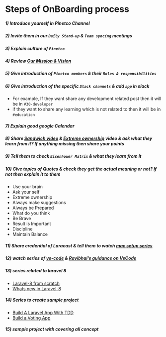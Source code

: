 # Steps of OnBoarding process

##### 1) Introduce yourself in Pinetco Channel
##### 2) Invite them in our `Daily Stand-up` & `Team syncing` meetings
##### 3) Explain culture of `Pinetco`
##### 4) Review [Our Mission & Vision](https://docs.google.com/document/d/1jrFTxUsANUWdj31kJnDyfn8Wfx3V4R2jb8c_oqEz9fA/edit#heading=h.gb93thd91qb9)
##### 5) Give introduction of `Pinetco members` & their `Roles & responsibilities`
##### 6) Give introduction of the specific `Slack channels` & add `app` in slack
- For example, If they want share any development related post then it will be in `#30-developer`
- if they want to share any learning which is not related to then it will be in `#education`
##### 7) Explain good google Calendar
##### 8) Share [Sandwich video](https://www.youtube.com/watch?v=euFj8D1A1Kw) & [Extreme ownership](https://www.youtube.com/watch?v=ljqra3BcqWM) video & ask what they learn from it? If anything missing then share your points
##### 9) Tell them to check `Eisenhower Matrix` & what they learn from it
##### 10) Give topics of Quotes & check they get the actual meaning or not? If not then explain it to them
- Use your brain
- Ask your self
- Extreme ownership
- Always make suggestions
- Always be Prepared
- What do you think
- Be Brave
- Result is Important
- Discipline
- Maintain Balance

##### 11) Share credential of Laracast & tell them to watch [mac setup series](https://laracasts.com/series/setup-a-mac-dev-machine-from-scratch)
##### 12) watch series of [vs-code](https://laracasts.com/topics/vs-code) & [Ravibhai’s guidance on VsCode](https://drive.google.com/file/d/1FmJJLDIIamOgvEIVVd8LV8Dv-Z5LlD7U/view)
##### 13) series related to laravel 8
- [Laravel-8 from scratch](https://laracasts.com/series/laravel-8-from-scratch)
- [Whats new in Laravel-8](https://laracasts.com/series/whats-new-in-laravel-8)
##### 14) Series to create sample project
- [Build A Laravel App With TDD](https://laracasts.com/series/lets-build-a-forum-with-laravel)
- [Build a Voting App](https://laracasts.com/series/build-a-voting-app)
##### 15) sample project with covering all concept
